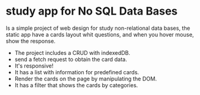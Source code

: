 # study app for No SQL Data Bases
Is a simple project of web design for study non-relational data bases, the static app have a cards layout whit questions, and when you hover mouse, show the response.

- The project includes a CRUD with indexedDB.
- send a fetch request to obtain the card data.
- It's responsive!
- It has a list with information for predefined cards.
- Render the cards on the page by manipulating the DOM.
- It has a filter that shows the cards by categories.
